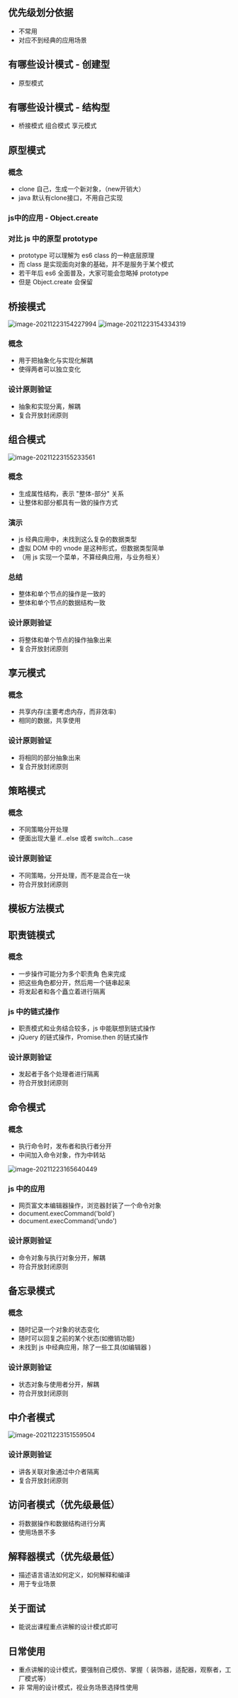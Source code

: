 ## 优先级划分依据
- 不常用
- 对应不到经典的应用场景

## 有哪些设计模式 - 创建型
- 原型模式

## 有哪些设计模式 - 结构型
- 桥接模式 组合模式 享元模式


## 原型模式
### 概念
- clone 自己，生成一个新对象，（new开销大）
- java 默认有clone接口，不用自己实现

### js中的应用 - Object.create

### 对比 js 中的原型 prototype
- prototype 可以理解为 es6 class 的一种底层原理
- 而 class 是实现面向对象的基础，并不是服务于某个模式
- 若干年后 es6 全面普及，大家可能会忽略掉 prototype
- 但是 Object.create 会保留


## 桥接模式
![image-20211223154227994](C:\Users\dengwei\AppData\Roaming\Typora\typora-user-images\image-20211223154227994.png)
![image-20211223154334319](C:\Users\dengwei\AppData\Roaming\Typora\typora-user-images\image-20211223154334319.png)

### 概念
- 用于把抽象化与实现化解耦
- 使得两者可以独立变化

### 设计原则验证
- 抽象和实现分离，解耦
- 复合开放封闭原则

## 组合模式
![image-20211223155233561](C:\Users\dengwei\AppData\Roaming\Typora\typora-user-images\image-20211223155233561.png)
### 概念
- 生成属性结构，表示 "整体-部分" 关系
- 让整体和部分都具有一致的操作方式

### 演示
- js 经典应用中，未找到这么复杂的数据类型
- 虚拟 DOM 中的 vnode 是这种形式，但数据类型简单
- （用 js 实现一个菜单，不算经典应用，与业务相关）

### 总结
- 整体和单个节点的操作是一致的
- 整体和单个节点的数据结构一致

### 设计原则验证
- 将整体和单个节点的操作抽象出来
- 复合开放封闭原则


## 享元模式
### 概念
- 共享内存(主要考虑内存，而非效率)
- 相同的数据，共享使用

### 设计原则验证
- 将相同的部分抽象出来
- 复合开放封闭原则 


## 策略模式
### 概念
- 不同策略分开处理
- 便面出现大量 if...else 或者 switch...case

### 设计原则验证
- 不同策略，分开处理，而不是混合在一块
- 符合开放封闭原则


## 模板方法模式

## 职责链模式
### 概念
- 一步操作可能分为多个职责角 色来完成
- 把这些角色都分开，然后用一个链串起来
- 将发起者和各个矗立着进行隔离

### js 中的链式操作
- 职责模式和业务结合较多，js 中能联想到链式操作
- jQuery 的链式操作，Promise.then 的链式操作
  
### 设计原则验证
- 发起者于各个处理者进行隔离
- 符合开放封闭原则 


## 命令模式
### 概念
- 执行命令时，发布者和执行者分开
- 中间加入命令对象，作为中转站

![image-20211223165640449](C:\Users\dengwei\AppData\Roaming\Typora\typora-user-images\image-20211223165640449.png)

### js 中的应用
- 网页富文本编辑器操作，浏览器封装了一个命令对象
- document.execCommand('bold')
- document.execCommand('undo')

### 设计原则验证
- 命令对象与执行对象分开，解耦
- 符合开放封闭原则


## 备忘录模式
### 概念
- 随时记录一个对象的状态变化
- 随时可以回复之前的某个状态(如撤销功能)
- 未找到 js 中经典应用，除了一些工具(如编辑器  )

### 设计原则验证
- 状态对象与使用者分开，解耦
- 符合开放封闭原则


## 中介者模式
![image-20211223151559504](C:\Users\dengwei\AppData\Roaming\Typora\typora-user-images\image-20211223151559504.png)

### 设计原则验证
- 讲各关联对象通过中介者隔离
- 复合开放封闭原则


## 访问者模式（优先级最低）
- 将数据操作和数据结构进行分离
- 使用场景不多


## 解释器模式（优先级最低）
- 描述语言语法如何定义，如何解释和编译
- 用于专业场景


## 关于面试
- 能说出课程重点讲解的设计模式即可


## 日常使用
- 重点讲解的设计模式，要强制自己模仿、掌握（ 装饰器，适配器，观察者，工厂模式等）
- 非 常用的设计模式，视业务场景选择性使用
